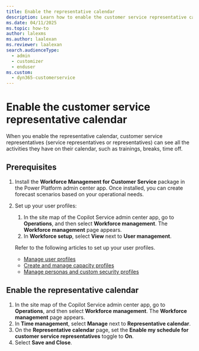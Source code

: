 ```yaml
---
title: Enable the representative calendar
description: Learn how to enable the customer service representative calendar so that your representatives can see all the booked time on their calendars.
ms.date: 04/11/2025
ms.topic: how-to
author: lalexms
ms.author: laalexan
ms.reviewer: laalexan
search.audienceType: 
  - admin
  - customizer
  - enduser
ms.custom: 
  - dyn365-customerservice
---
```

# Enable the customer service representative calendar

When you enable the representative calendar, customer service representatives (service representatives or representatives) can see all the activities they have on their calendar, such as trainings, breaks, time off.

## Prerequisites

1. Install the **Workforce Management for Customer Service** package in the Power Platform admin center app. Once installed, you can create forecast scenarios based on your operational needs.
1. Set up your user profiles:
     1. In the site map of the Copilot Service admin center app, go to **Operations**, and then select **Workforce management**. The **Workforce management** page appears.
     1. In **Workforce setup**, select **View** next to **User management**.

   Refer to the following articles to set up your user profiles.
    -	[Manage user profiles](/dynamics365/customer-service/users-user-profiles)
    -	[Create and manage capacity profiles](/dynamics365/customer-service/capacity-profiles)
    -	[Manage personas and custom security profiles](/dynamics365/customer-service/role-persona-mapping)

## Enable the representative calendar

1. In the site map of the Copilot Service admin center app, go to **Operations**, and then select **Workforce management**. The **Workforce management** page appears.
1. In **Time management**, select **Manage** next to **Representative calendar**.
1. On the **Representative calendar** page, set the **Enable my schedule for customer service representatives** toggle to **On**.
1. Select **Save and Close**.
